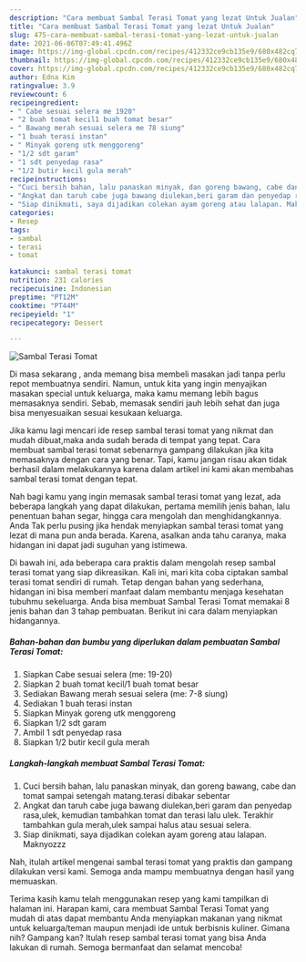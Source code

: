 ```yaml
---
description: "Cara membuat Sambal Terasi Tomat yang lezat Untuk Jualan"
title: "Cara membuat Sambal Terasi Tomat yang lezat Untuk Jualan"
slug: 475-cara-membuat-sambal-terasi-tomat-yang-lezat-untuk-jualan
date: 2021-06-06T07:49:41.496Z
image: https://img-global.cpcdn.com/recipes/412332ce9cb135e9/680x482cq70/sambal-terasi-tomat-foto-resep-utama.jpg
thumbnail: https://img-global.cpcdn.com/recipes/412332ce9cb135e9/680x482cq70/sambal-terasi-tomat-foto-resep-utama.jpg
cover: https://img-global.cpcdn.com/recipes/412332ce9cb135e9/680x482cq70/sambal-terasi-tomat-foto-resep-utama.jpg
author: Edna Kim
ratingvalue: 3.9
reviewcount: 6
recipeingredient:
- " Cabe sesuai selera me 1920"
- "2 buah tomat kecil1 buah tomat besar"
- " Bawang merah sesuai selera me 78 siung"
- "1 buah terasi instan"
- " Minyak goreng utk menggoreng"
- "1/2 sdt garam"
- "1 sdt penyedap rasa"
- "1/2 butir kecil gula merah"
recipeinstructions:
- "Cuci bersih bahan, lalu panaskan minyak, dan goreng bawang, cabe dan tomat sampai setengah matang.terasi dibakar sebentar"
- "Angkat dan taruh cabe juga bawang diulekan,beri garam dan penyedap rasa,ulek, kemudian tambahkan tomat dan terasi lalu ulek. Terakhir tambahkan gula merah,ulek sampai halus atau sesuai selera."
- "Siap dinikmati, saya dijadikan colekan ayam goreng atau lalapan. Maknyozzz"
categories:
- Resep
tags:
- sambal
- terasi
- tomat

katakunci: sambal terasi tomat 
nutrition: 231 calories
recipecuisine: Indonesian
preptime: "PT12M"
cooktime: "PT44M"
recipeyield: "1"
recipecategory: Dessert

---
```



![Sambal Terasi Tomat](https://img-global.cpcdn.com/recipes/412332ce9cb135e9/680x482cq70/sambal-terasi-tomat-foto-resep-utama.jpg)

Di masa  sekarang , anda memang bisa membeli masakan jadi tanpa perlu repot membuatnya sendiri. Namun, untuk kita yang ingin menyajikan masakan special untuk keluarga, maka kamu memang lebih bagus memasaknya sendiri. Sebab, memasak sendiri jauh lebih sehat dan juga bisa menyesuaikan sesuai kesukaan keluarga.

Jika kamu lagi mencari ide resep sambal terasi tomat yang nikmat dan mudah dibuat,maka anda sudah berada di tempat yang tepat. Cara membuat sambal terasi tomat  sebenarnya gampang dilakukan jika kita memasaknya dengan cara yang benar. Tapi, kamu jangan risau akan tidak berhasil dalam melakukannya 
karena dalam artikel ini kami akan membahas sambal terasi tomat dengan tepat.  



Nah bagi kamu yang ingin memasak sambal terasi tomat yang lezat, ada beberapa langkah yang dapat dilakukan, pertama memilih jenis bahan, lalu penentuan bahan segar, hingga cara mengolah dan menghidangkannya. Anda Tak perlu pusing jika hendak menyiapkan sambal terasi tomat yang lezat di mana pun anda berada. Karena, asalkan anda  tahu caranya, maka hidangan ini dapat jadi suguhan yang istimewa.

Di bawah ini, ada beberapa cara praktis  dalam mengolah resep sambal terasi tomat yang siap dikreasikan. Kali ini, mari kita coba ciptakan sambal terasi tomat sendiri di rumah. Tetap dengan bahan yang sederhana, hidangan ini bisa memberi manfaat dalam membantu menjaga kesehatan tubuhmu sekeluarga. Anda bisa membuat Sambal Terasi Tomat memakai 8 jenis bahan dan 3 tahap pembuatan. Berikut ini cara dalam menyiapkan hidangannya.

<!--inarticleads1-->

##### Bahan-bahan dan bumbu yang diperlukan dalam pembuatan Sambal Terasi Tomat:

1. Siapkan  Cabe sesuai selera (me: 19-20)
1. Siapkan 2 buah tomat kecil/1 buah tomat besar
1. Sediakan  Bawang merah sesuai selera (me: 7-8 siung)
1. Sediakan 1 buah terasi instan
1. Siapkan  Minyak goreng utk menggoreng
1. Siapkan 1/2 sdt garam
1. Ambil 1 sdt penyedap rasa
1. Siapkan 1/2 butir kecil gula merah




<!--inarticleads2-->

##### Langkah-langkah membuat Sambal Terasi Tomat:

1. Cuci bersih bahan, lalu panaskan minyak, dan goreng bawang, cabe dan tomat sampai setengah matang.terasi dibakar sebentar
1. Angkat dan taruh cabe juga bawang diulekan,beri garam dan penyedap rasa,ulek, kemudian tambahkan tomat dan terasi lalu ulek. Terakhir tambahkan gula merah,ulek sampai halus atau sesuai selera.
1. Siap dinikmati, saya dijadikan colekan ayam goreng atau lalapan. Maknyozzz




Nah, itulah artikel mengenai  sambal terasi tomat  yang praktis dan gampang dilakukan versi kami. Semoga anda mampu membuatnya dengan hasil yang memuaskan. 

Terima kasih kamu telah menggunakan resep yang kami tampilkan di halaman ini. Harapan kami, cara membuat  Sambal Terasi Tomat yang mudah di atas dapat membantu Anda menyiapkan makanan yang nikmat untuk keluarga/teman maupun menjadi ide untuk berbisnis kuliner. Gimana nih? Gampang kan? Itulah resep sambal terasi tomat yang bisa Anda lakukan di rumah. Semoga bermanfaat dan selamat mencoba!

